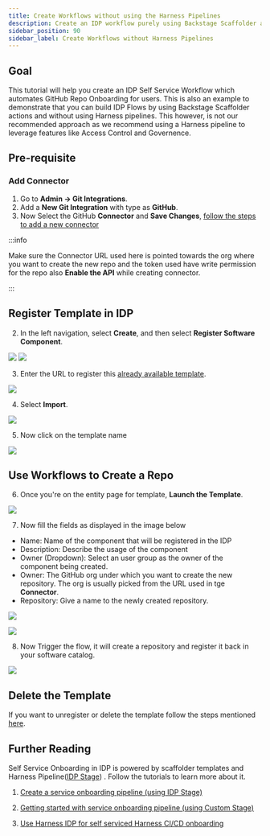 ```yaml
---
title: Create Workflows without using the Harness Pipelines
description: Create an IDP workflow purely using Backstage Scaffolder actions and without using Harness pipelines
sidebar_position: 90
sidebar_label: Create Workflows without Harness Pipelines
---
```


<DocsTag  backgroundColor= "#cbe2f9" text="Tutorial"  textColor="#0b5cad"  />

## Goal

This tutorial will help you create an IDP Self Service Workflow which automates GitHub Repo Onboarding for users. This is also an example to demonstrate that you can build IDP Flows by using Backstage Scaffolder actions and without using Harness pipelines. This however, is not our recommended approach as we recommend using a Harness pipeline to leverage features like Access Control and Governence.

## Pre-requisite

### Add Connector

1. Go to **Admin -> Git Integrations**.
2. Add a **New Git Integration** with type as **GitHub**.
3. Now Select the GitHub **Connector** and **Save Changes**, [follow the steps to add a new connector](https://developer.harness.io/docs/internal-developer-portal/get-started/setup-git-integration#connector-setup) 

:::info

Make sure the Connector URL used here is pointed towards the org where you want to create the new repo and the token used have write permission for the repo also **Enable the API** while creating connector.

:::


## Register Template in IDP

2. In the left navigation, select **Create**, and then select **Register Software Component**.

![](static/create-page-sidebar.png)
![](static/create-page.png)

3. Enter the URL to register this [already available template](https://github.com/backstage/software-templates/blob/main/scaffolder-templates/react-ssr-template/template.yaml). 

![](static/url-on-register-page.png)

4. Select **Import**.

![](static/finished-state.png)

5. Now click on the template name

![](static/template-name.png)

## Use Workflows to Create a Repo

6. Once you're on the entity page for template, **Launch the Template**.

![](static/Launch-template.png)

7. Now fill the fields as displayed in the image below
  - Name: Name of the component that will be registered in the IDP 
  - Description: Describe the usage of the component
  - Owner (Dropdown): Select an user group as the owner of the component being created.
  - Owner: The GitHub org under which you want to create the new repository. The org is usually picked from the URL used in tge **Connector**. 
  - Repository: Give a name to the newly created repository. 

![](static/fill-template.png)

![](static/fill-template-1.png)

8. Now Trigger the flow, it will create a repository and register it back in your software catalog. 

![](static/run-flows.png)

## Delete the Template

If you want to unregister or delete the template follow the steps mentioned [here](https://developer.harness.io/docs/internal-developer-portal/flows/service-onboarding-pipelines#deleteunregister-template). 

## Further Reading

Self Service Onboarding in IDP is powered by scaffolder templates and Harness Pipeline([IDP Stage](https://developer.harness.io/docs/internal-developer-portal/flows/idp-stage)) . Follow the tutorials to learn more about it. 

1. [Create a service onboarding pipeline (using IDP Stage)](https://developer.harness.io/docs/internal-developer-portal/flows/create-a-new-service-using-idp-stage)

2. [Getting started with service onboarding pipeline (using Custom Stage)](https://developer.harness.io/docs/internal-developer-portal/flows/create-a-service)

3. [Use Harness IDP for self serviced Harness CI/CD onboarding](https://developer.harness.io/docs/internal-developer-portal/flows/self-service-onboarding-pipeline-tutorial)
